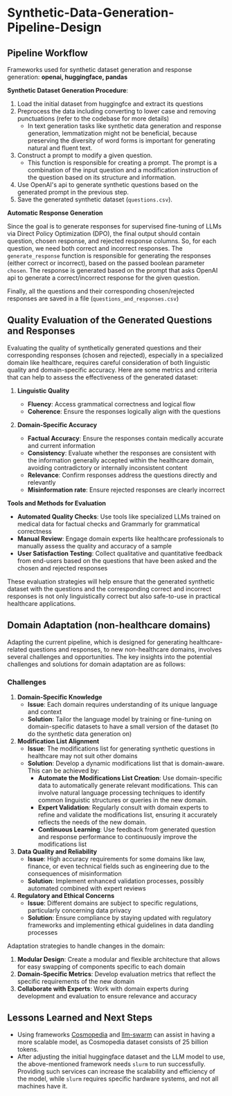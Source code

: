 # Synthetic-Data-Generation-Pipeline-Design

## Pipeline Workflow
Frameworks used for synthetic dataset generation and response generation: **openai, huggingface, pandas**

**Synthetic Dataset Generation Procedure**:

1. Load the initial dataset from huggingfce and extract its questions
2. Preprocess the data including converting to lower case and removing punctuations (refer to the codebase for more details)
   - In text generation tasks like synthetic data generation and response generation, lemmatization might not be beneficial, because preserving the diversity of word forms is important for generating natural and fluent text.
3. Construct a prompt to modify a given question.
   - This function is responsible for creating a prompt. The prompt is a combination of the input question and a modification instruction of the question based on its structure and information.
4. Use OpenAI's api to generate synthetic questions based on the generated prompt in the previous step.
5. Save the generated synthetic dataset (`questions.csv`).

**Automatic Response Generation**

Since the goal is to generate responses for supervised fine-tuning of LLMs via Direct Policy Optimization (DPO), the final output should contain question, chosen response, and rejected response columns. So, for each question, we need both correct and incorrect responses. The `generate_response` function is responsible for generating the responses (either correct or incorrect), based on the passed boolean parameter `chosen`. The response is generated based on the prompt that asks OpenAI api to generate a correct/incorrect response for the given question.

Finally, all the questions and their corresponding chosen/rejected responses are saved in a file (`questions_and_responses.csv`)



## Quality Evaluation of the Generated Questions and Responses
Evaluating the quality of synthetically generated questions and their corresponding responses (chosen and rejected), especially in a specialized domain like healthcare, requires careful consideration of both linguistic quality and domain-specific accuracy. Here are some metrics and criteria that can help to assess the effectiveness of the generated dataset:
1. **Linguistic Quality**
   - **Fluency**: Access grammatical correctness and logical flow
   - **Coherence**: Ensure the responses logically align with the questions
  
  
2. **Domain-Specific Accuracy**
   - **Factual Accuracy**: Ensure the responses contain medically accurate and current information
   - **Consistency**: Evaluate whether the responses are consistent with the information generally accepted within the healthcare domain, avoiding contradictory or internally inconsistent content
   - **Relevance**: Confirm responses address the questions directly and relevantly
   - **Misinformation rate**: Ensure rejected responses are clearly incorrect

  
**Tools and Methods for Evaluation**
- **Automated Quality Checks**: Use tools like specialized LLMs trained on medical data for factual checks and Grammarly for grammatical correctness
- **Manual Review**: Engage domain experts like healthcare professionals to manually assess the quality and accuracy of a sample
- **User Satisfaction Testing**: Collect qualitative and quantitative feedback from end-users based on the questions that have been asked and the chosen and rejected responses

These evaluation strategies will help ensure that the generated synthetic dataset with the questions and the corresponding correct and incorrect responses is not only linguistically correct but also safe-to-use in practical healthcare applications.

## Domain Adaptation (non-healthcare domains)
Adapting the current pipeline, which is designed for generating healthcare-related questions and responses, to new non-healthcare domains, involves several challenges and opportunities. The key insights into the potential challenges and solutions for domain adaptation are as follows:
### Challenges
1. **Domain-Specific Knowledge**
   - **Issue**: Each domain requires understanding of its unique language and context
   - **Solution**: Tailor the language model by training or fine-tuning on domain-specific datasets to have a small version of the dataset (to do the synthetic data generation on)
2. **Modification List Alignment**
   - **Issue**: The modifications list for generating synthetic questions in healthcare may not suit other domains
   - **Solution**: Develop a dynamic modifications list that is domain-aware. This can be achieved by:
      - **Automate the Modifications List Creation**: Use domain-specific data to automatically generate relevant modifications. This can involve natural language processing techniques to identify common linguistic structures or queries in the new domain.
      - **Expert Validation**: Regularly consult with domain experts to refine and validate the modifications list, ensuring it accurately reflects the needs of the new domain.
      - **Continuous Learning**: Use feedback from generated question and response performance to continuously improve the modifications list
4. **Data Quality and Reliability**
   - **Issue**: High accuracy requirements for some domains like law, finance, or even technical fields such as engineering due to the consequences of misinformation
   - **Solution**: Implement enhanced validation processes, possibly automated combined with expert reviews
7. **Regulatory and Ethical Concerns**
   - **Issue**: Different domains are subject to specific regulations, particularly concerning data privacy
   - **Solution**: Ensure compliance by staying updated with regulatory frameworks and implementing ethical guidelines in data dandling processes
  
Adaptation strategies to handle changes in the domain:
1. **Modular Design**: Create a modular and flexible architecture that allows for easy swapping of components specific to each domain
2. **Domain-Specific Metrics**: Develop evaluation metrics that reflect the specific requirements of the new domain
3. **Collaborate with Experts**: Work with domain experts during development and evaluation to ensure relevance and accuracy


## Lessons Learned and Next Steps
- Using frameworks [Cosmopedia](https://github.com/huggingface/cosmopedia/tree/main/generation) and [llm-swarm](https://github.com/huggingface/llm-swarm/tree/loubna/examples/textbooks) can assist in having a more scalable model, as Cosmopedia dataset consists of 25 billion tokens.
- After adjusting the initial huggingface dataset and the LLM model to use, the above-mentioned framework needs `slurm` to run successfully. Providing such services can increase the scalability and efficiency of the model, while `slurm` requires specific hardware systems, and not all machines have it.
